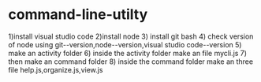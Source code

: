 # command-line-utilty
1)install visual studio code
2)install node 
3) install git bash
4) check version of node using git--version,node--version,visual studio code--version
5) make an activity folder
6) inside the activity folder make an file mycli.js
7) then make an command folder
8) inside the command folder make an three file help.js,organize.js,view.js
